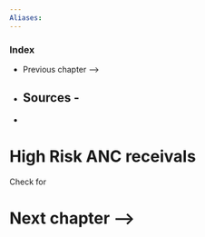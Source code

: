 ```yaml
---
Aliases: 
---
```

### Index
- Previous chapter -->
- Sources -
	- 
- 
# High Risk ANC receivals
Check for 



# Next chapter --> 